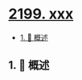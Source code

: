 # [2199. xxx](https://github.com/Tdahuyou/TNotes.leetcode/tree/main/notes/2199.%20xxx)

<!-- region:toc -->

- [1. 📝 概述](#1--概述)

<!-- endregion:toc -->

## 1. 📝 概述
